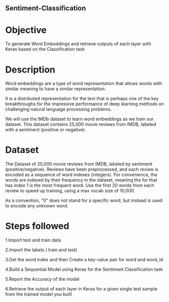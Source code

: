 ## Sentiment-Classification
# Objective
To generate Word Embeddings and retrieve outputs of each layer with Keras based on the Classification task
# Description
Word embeddings are a type of word representation that allows words with similar meaning to have a similar representation.

It is a distributed representation for the text that is perhaps one of the key breakthroughs for the impressive performance of deep learning methods on challenging natural language processing problems.

We will use the IMDb dataset to learn word embeddings as we train our dataset. This dataset contains 25,000 movie reviews from IMDB, labeled with a sentiment (positive or negative).
# Dataset
The Dataset of 25,000 movie reviews from IMDB, labeled by sentiment (positive/negative). Reviews have been preprocessed, and each review is encoded as a sequence of word indexes (integers). For convenience, the words are indexed by their frequency in the dataset, meaning the for that has index 1 is the most frequent word. Use the first 20 words from each review to speed up training, using a max vocab size of 10,000.

As a convention, "0" does not stand for a specific word, but instead is used to encode any unknown word.
# Steps followed
1.Import test and train data

2.Import the labels ( train and test)

3.Get the word index and then Create a key-value pair for word and word_id

4.Build a Sequential Model using Keras for the Sentiment Classification task

5.Report the Accuracy of the model

6.Retrieve the output of each layer in Keras for a given single test sample from the trained model you built 
